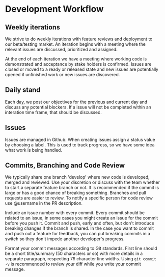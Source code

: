 # Development Workflow

## Weekly iterations

We strive to do weekly iterations with feature reviews and deployment to our
beta/testing market.  An iteration begins with a meeting where the relevant
issues are discussed, prioritized and assigned.

At the end of each iteration we have a meeting where working code is
demonstrated and acceptance by stake holders is confirmed. Issues are closed or
moved to a ready or released state and new issues are potentially opened if
unfinished work or new issues are discovered.

## Daily stand

Each day, we post our objectives for the previous and current day and discuss
any potential blockers.  If a issue will not be completed within an interation
time frame, that should be discussed.

## Issues

Issues are managed in Github.  When creating issues assign a status value by
choosing a label.  This is used to track progress, so we have some idea what 
work is being handled.

## Commits, Branching and Code Review

We typically share one branch 'develop' where new code is developed, merged and
reviewed.  Use your discretion or discuss with the team whether to start a
separate feature branch or not. It is recommended if the commit is large or has
a good chance of breaking something. Branches and pull requests are easier to
review.  To notify a specific person for code review use @username in the PR
description.

Include an issue number with every commit.  Every commit should be related to an
issue, in some cases you might create an issue for the commit before you push
it.  Commit and push, early and often,  but don't introduce breaking changes if
the branch is shared.  In the case you want to commit and push out a feature
for feedback, you can put breaking commits in a switch so they don't impede
another developer's progress.

Format your commit messages according to Git standards.  First line should be a
short title/summary (50 characters or so) with more details in a separate
paragraph, respecting 79 character line widths. Using `git commit -v` is recommended
to review your diff while you write your commit message.
